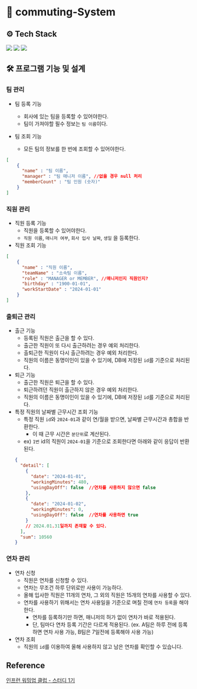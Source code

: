 # 🏢 commuting-System

## ⚙ Tech Stack
<img src="https://img.shields.io/badge/java-007396?style=for-the-badge&logo=java&logoColor=white"></a>
<img src="https://img.shields.io/badge/spring-6DB33F?style=for-the-badge&logo=spring&logoColor=white"></a>
<img src="https://img.shields.io/badge/mysql-4479A1?style=for-the-badge&logo=mysql&logoColor=white"> </a>


## 🛠 프로그램 기능 및 설계
### 팀 관리
- 팀 등록 기능
  - 회사에 있는 팀을 등록할 수 있어야한다.
  - 팀이 가져야할 필수 정보는 `팀 이름`이다.

- 팀 조회 기능
  - 모든 팀의 정보를 한 번에 조회할 수 있어야한다.
```json
[
    {
      "name" : "팀 이름",
      "manager" : "팀 매니저 이름", //없을 경우 null 처리
      "memberCount" : "팀 인원 (숫자)"
    }
]
```

### 직원 관리
- 직원 등록 기능
    - 직원을 등록할 수 있어야한다.
    - `직원 이름`, `매니저 여부`, `회사 입사 날짜`, `생일` 을 등록한다.
- 직원 조회 기능
```json
[
    {
      "name" : "직원 이름",
      "teamName" : "소속팀 이름",
      "role" : "MANAGER or MEMBER", //매니저인지 직원인지?
      "birthday" : "1900-01-01",
      "workStartDate" : "2024-01-01"
    }
]
```

### 출퇴근 관리
- 출근 기능
  - 등록된 직원은 출근을 할 수 있다.
  - 출근한 직원이 또 다시 출근하려는 경우 예외 처리한다.
  - 출퇴근한 직원이 다시 출근하려는 경우 예외 처리한다.
  - 직원의 이름은 동명이인이 있을 수 있기에, DB에 저장된 `id`를 기준으로 처리된다.
- 퇴근 기능
  - 출근한 직원은 퇴근을 할 수 있다.
  - 퇴근하려던 직원이 출근하지 않은 경우 예외 처리한다.
  - 직원의 이름은 동명이인이 있을 수 있기에, DB에 저장된 `id`를 기준으로 처리된다.
- 특정 직원의 날짜별 근무시간 조회 기능
  - 특정 직원 `id`와 `2024-01`과 같이 연/월을 받으면, 날짜별 근무시간과 총합을 반환한다.
    - 이 때 근무 시간은 `분단위`로 계산된다.
  - ex) `1번` id의 직원이 `2024-01`을 기준으로 조회한다면 아래와 같이 응답이 반환된다.
  ```json
  {
    "detail": [
      {
        "date": "2024-01-01",
        "workingMinutes": 480,
        "usingDayOff": false  //연차를 사용하지 않으면 false
      },
      {
        "date": "2024-01-02",
        "workingMinutes": 0,
        "usingDayOff": false  //연차를 사용하면 true
      }
      // 2024.01.31일까지 존재할 수 있다.
    ],
    "sum": 10560
  }
  ```
  
### 연차 관리
- 연차 신청
  - 직원은 연차를 신청할 수 있다.
  - 연차는 무조건 하루 단위로만 사용이 가능하다.
  - 올해 입사한 직원은 11개의 연차, 그 외의 직원은 15개의 연차를 사용할 수 있다.
  - 연차를 사용하기 위해서는 연차 사용일을 기준으로 며칠 전에 `연차 등록`을 해야한다.
    - 연차를 등록하기만 하면, 매니저의 허가 없이 연차가 바로 적용된다.
    - 단, 팀마다 연차 등록 기간은 다르게 적용된다. (ex. A팀은 하루 전에 등록하면 연차 사용 가능, B팀은 7일전에 등록해야 사용 가능)
- 연차 조회
  - 직원의 `id`를 이용하여 올해 사용하지 않고 남은 연차를 확인할 수 있습니다.






## Reference
[인프런 워밍업 클럽 - 스터디 1기](https://www.inflearn.com/course/inflearn-warmup-club-study-1)
